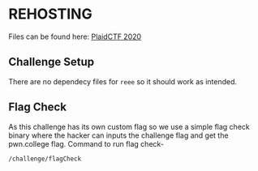 # REHOSTING

Files can be found here: [PlaidCTF 2020](https://github.com/sajjadium/ctf-archives/blob/main/ctfs/PlaidCTF/2020/rev/reee/reee)

## Challenge Setup
There are no dependecy files for `reee` so it should work as intended.

## Flag Check
As this challenge has its own custom flag so we use a simple flag check binary where the hacker can inputs the challenge flag and get the pwn.college flag.
Command to run flag check-
```
/challenge/flagCheck
```